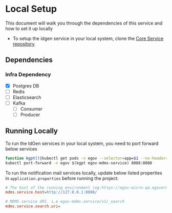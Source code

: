 # Local Setup

This document will walk you through the dependencies of this service and how to set it up locally

- To setup the idgen service in your local system, clone the [Core Service repository](https://github.com/egovernments/core-services).

## Dependencies

### Infra Dependency

- [X] Postgres DB
- [ ] Redis
- [ ] Elasticsearch
- [ ] Kafka
  - [ ] Consumer
  - [ ] Producer

## Running Locally

To run the IdGen services in your local system, you need to port forward below services

```bash
function kgpt(){kubectl get pods -n egov --selector=app=$1 --no-headers=true | head -n1 | awk '{print $1}'}
kubectl port-forward -n egov $(kgpt egov-mdms-service) 8088:8080
``` 

To run the notification mail services locally, update below listed properties in `application.properties` before running the project:

```ini
# The host of the running environment (eg:https://egov-micro-qa.egovernments.org/citizen)
mdms.service.host=http://127.0.0.1:8088/

# MDMS service URI. i.e egov-mdms-service/v1/_search
mdms.service.search.uri=
```

